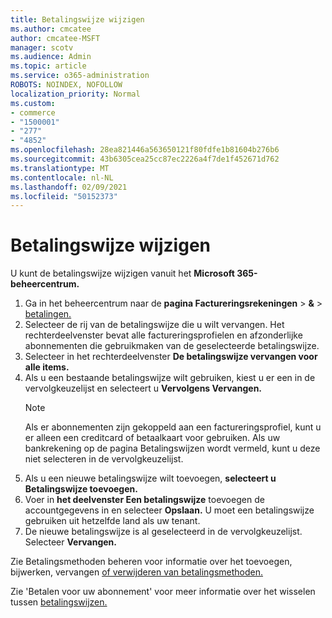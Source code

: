 ```yaml
---
title: Betalingswijze wijzigen
ms.author: cmcatee
author: cmcatee-MSFT
manager: scotv
ms.audience: Admin
ms.topic: article
ms.service: o365-administration
ROBOTS: NOINDEX, NOFOLLOW
localization_priority: Normal
ms.custom:
- commerce
- "1500001"
- "277"
- "4852"
ms.openlocfilehash: 28ea821446a563650121f80fdfe1b81604b276b6
ms.sourcegitcommit: 43b6305cea25cc87ec2226a4f7de1f452671d762
ms.translationtype: MT
ms.contentlocale: nl-NL
ms.lasthandoff: 02/09/2021
ms.locfileid: "50152373"
---
```

# <a name="change-payment-method"></a>Betalingswijze wijzigen

U kunt de betalingswijze wijzigen vanuit het **Microsoft 365-beheercentrum.**
  
1. Ga in het beheercentrum naar de **pagina Factureringsrekeningen**  >  **&**  >  [betalingen.](https://go.microsoft.com/fwlink/p/?linkid=2018806)
2. Selecteer de rij van de betalingswijze die u wilt vervangen. Het rechterdeelvenster bevat alle factureringsprofielen en afzonderlijke abonnementen die gebruikmaken van de geselecteerde betalingswijze.
3. Selecteer in het rechterdeelvenster **De betalingswijze vervangen voor alle items.**
4. Als u een bestaande betalingswijze wilt gebruiken, kiest u er een in de vervolgkeuzelijst en selecteert u **Vervolgens Vervangen.**
    > [!NOTE]
    > Als er abonnementen zijn gekoppeld aan een factureringsprofiel, kunt u er alleen een creditcard of betaalkaart voor gebruiken. Als uw bankrekening op de  pagina Betalingswijzen wordt vermeld, kunt u deze niet selecteren in de vervolgkeuzelijst.
5. Als u een nieuwe betalingswijze wilt toevoegen, **selecteert u Betalingswijze toevoegen.**
6. Voer in **het deelvenster Een betalingswijze** toevoegen de accountgegevens in en selecteer **Opslaan.** U moet een betalingswijze gebruiken uit hetzelfde land als uw tenant.
7. De nieuwe betalingswijze is al geselecteerd in de vervolgkeuzelijst. Selecteer **Vervangen.**

Zie Betalingsmethoden beheren voor informatie over het toevoegen, bijwerken, vervangen [of verwijderen van betalingsmethoden.](https://docs.microsoft.com/microsoft-365/commerce/billing-and-payments/manage-payment-methods)

Zie 'Betalen voor uw abonnement' voor meer informatie over het wisselen tussen [betalingswijzen.](https://docs.microsoft.com/microsoft-365/commerce/billing-and-payments/pay-for-your-subscription)
